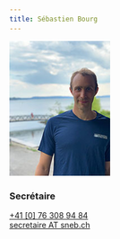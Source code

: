 ```yaml
---
title: Sébastien Bourg  
---
```

![](img.jpg?classes=img-rounded,img-reponsive&forceResize=180,240)
### Secrétaire  
 [+41 [0] 76 308 94 84](tel:+41763069484)  
[secretaire AT sneb.ch](mailto:secretaire@sneb.ch)